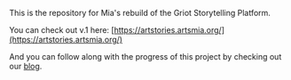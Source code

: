 This is the repository for Mia's rebuild of the Griot Storytelling Platform.

You can check out v.1 here: [https://artstories.artsmia.org/](https://artstories.artsmia.org/)

And you can follow along with the progress of this project by checking out our [blog](https://github.com/artsmia/mia-storytelling/tree/master/blog).
